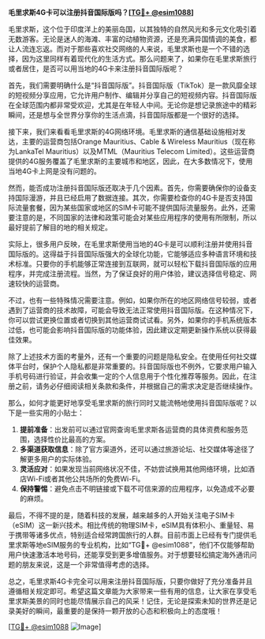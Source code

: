 **毛里求斯4G卡可以注册抖音国际版吗？[[TG💪+ @esim1088](https://t.me/s/esim1088)]**

毛里求斯，这个位于印度洋上的美丽岛国，以其独特的自然风光和多元文化吸引着无数游客。无论是迷人的海滩、丰富的动植物资源，还是充满异国情调的美食，都让人流连忘返。而对于那些喜欢社交网络的人来说，毛里求斯也是一个不错的选择，因为这里同样有着现代化的生活方式。那么问题来了，如果你在毛里求斯旅行或者居住，是否可以用当地的4G卡来注册抖音国际版呢？

首先，我们需要明确什么是“抖音国际版”。抖音国际版（TikTok）是一款风靡全球的短视频分享应用，它允许用户制作、编辑并分享自己的短视频内容。抖音国际版在全球范围内都非常受欢迎，尤其是在年轻人中间。无论你是想记录旅途中的精彩瞬间，还是想与全世界分享你的生活点滴，抖音国际版都是一个很好的选择。

接下来，我们来看看毛里求斯的4G网络环境。毛里求斯的通信基础设施相对发达，主要的运营商包括Orange Mauritius、Cable & Wireless Mauritius（现在称为LankaTel Mauritius）以及MTML（Mauritius Telecom Limited）。这些运营商提供的4G服务覆盖了毛里求斯的主要城市和地区，因此，在大多数情况下，使用当地4G卡上网是没有问题的。

然而，能否成功注册抖音国际版还取决于几个因素。首先，你需要确保你的设备支持国际漫游，并且已经启用了数据连接。其次，你需要检查你的4G卡是否支持国际流量套餐，因为某些国家或地区的SIM卡可能不提供国际流量服务。此外，还需要注意的是，不同国家的法律和政策可能会对某些应用程序的使用有所限制，所以最好提前了解目的地的相关规定。

实际上，很多用户反映，在毛里求斯使用当地的4G卡是可以顺利注册并使用抖音国际版的。这得益于抖音国际版强大的全球化功能，它能够适应多种语言环境和技术标准。只要你的手机能够正常连接到互联网，就可以轻松下载抖音国际版的应用程序，并完成注册流程。当然，为了保证良好的用户体验，建议选择信号稳定、网速较快的运营商。

不过，也有一些特殊情况需要注意。例如，如果你所在的地区网络信号较弱，或者遇到了运营商的技术故障，可能会导致无法正常使用抖音国际版。在这种情况下，你可以尝试更换位置或者切换到其他运营商试试看。另外，如果你的手机系统版本过低，也可能会影响抖音国际版的功能体验，因此建议定期更新操作系统以获得最佳效果。

除了上述技术方面的考量外，还有一个重要的问题是隐私安全。在使用任何社交媒体平台时，保护个人隐私都是非常重要的。抖音国际版也不例外，它要求用户输入手机号码进行验证，并会收集一定的个人信息用于个性化推荐等服务。因此，在注册之前，请务必仔细阅读相关条款和条件，并根据自己的需求决定是否继续操作。

那么，如何才能更好地享受毛里求斯的旅行同时又能流畅地使用抖音国际版呢？以下是一些实用的小贴士：

1. **提前准备**：出发前可以通过官网查询毛里求斯各运营商的具体资费和服务范围，选择性价比最高的方案。
2. **多渠道获取信息**：除了官方渠道外，还可以通过旅游论坛、社交媒体等途径了解更多用户的实际体验。
3. **灵活应对**：如果发现当前网络状况不佳，不妨尝试换用其他网络环境，比如酒店Wi-Fi或者其他公共场所的免费Wi-Fi。
4. **保持警惕**：避免点击不明链接或下载不可信来源的应用程序，以免造成不必要的麻烦。

最后，不得不提的是，随着科技的发展，越来越多的人开始关注电子SIM卡（eSIM）这一新兴技术。相比传统的物理SIM卡，eSIM具有体积小、重量轻、易于携带等诸多优点，特别适合经常跨国旅行的人群。目前市面上已经有专门提供毛里求斯等地eSIM服务的专业机构，比如“TG💪+ @esim1088”，他们不仅能够帮助用户快速激活本地号码，还能享受到更多增值服务。对于想要轻松搞定海外通讯问题的朋友来说，这是一个非常值得考虑的选择。

总之，毛里求斯4G卡完全可以用来注册抖音国际版，只要你做好了充分准备并且遵循相关规定即可。希望这篇文章能为大家带来一些有用的信息，让大家在享受毛里求斯美景的同时也能尽情展示自己的风采！记住，无论是探索未知的世界还是记录美好的瞬间，最重要的是保持一颗开放的心态和积极向上的态度哦！

[[TG💪+ @esim1088](https://t.me/s/esim1088) ![Image](https://i.postimg.cc/4NQfJmqS/Snipaste-2025-05-13-00-14-12.png)]